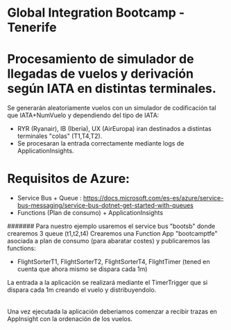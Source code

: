 # Global Integration Bootcamp - Tenerife

# Procesamiento de simulador de llegadas de vuelos y derivación según IATA en distintas terminales.

Se generarán aleatoriamente vuelos con un simulador de codificación tal que IATA+NumVuelo y dependiendo del tipo de IATA:
- RYR (Ryanair), IB (Iberia), UX (AirEuropa) iran destinados a distintas terminales "colas" (T1,T4,T2).
- Se procesaran la entrada correctamente mediante logs de ApplicationInsights.

# Requisitos de Azure:
  - Service Bus + Queue  : https://docs.microsoft.com/es-es/azure/service-bus-messaging/service-bus-dotnet-get-started-with-queues
  - Functions (Plan de consumo) + ApplicationInsights
  
#######
Para nuestro ejemplo usaremos el service bus "bootsb" donde crearemos 3 queue (t1,t2,t4)
Crearemos una Function App "bootcamptfe" asociada a plan de consumo (para abaratar costes) y publicaremos las functions:
  - FlightSorterT1, FlightSorterT2, FlightSorterT4, FlightTimer (tened en cuenta que ahora mismo se dispara cada 1m)
  
La entrada a la aplicación se realizará mediante el TimerTrigger que si dispara cada 1m creando el vuelo y distribuyendolo.
  
 ######
 
 Una vez ejecutada la aplicación deberiamos comenzar a recibir trazas en AppInsight con la ordenación de los vuelos.
